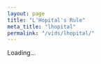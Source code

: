```yaml
---
layout: page
title: "L'Hopital's Rule"
meta_title: "lhopital"
permalink: "/vids/lhopital/"
---
```



<html>
<head>
<script>

function setCookie(cname,cvalue,exdays) {
    var d = new Date();
    d.setTime(d.getTime() + (exdays*24*60*60*1000));
    var expires = "expires=" + d.toGMTString();
    document.cookie = cname + "=" + cvalue + ";" + expires + ";path=/";
}

function getCookie(cname) {
    var name = cname + "=";
    var decodedCookie = decodeURIComponent(document.cookie);
    var ca = decodedCookie.split(';');
    for(var i = 0; i < ca.length; i++) {
        var c = ca[i];
        while (c.charAt(0) == ' ') {
            c = c.substring(1);
        }
        if (c.indexOf(name) == 0) {
            return c.substring(name.length, c.length);
        }
    }
    return "";
}

function checkCookie() {
    var vidchoice=getCookie("lhopital");
    if (vidchoice==1){window.location.href = "https://ximera.osu.edu/calcvidstest/in/c/lhopital";}
    else if (vidchoice==2){window.location.href = "https://ximera.osu.edu/calcvidstest/in/o/lhopital";}
    else if (vidchoice==3){window.location.href = "https://ximera.osu.edu/calcvidstest/in/v/lhopital";}
    else if (vidchoice==4){window.location.href = "https://ximera.osu.edu/calcvidstest/nin/c/lhopital";}
    else if (vidchoice==5){window.location.href = "https://ximera.osu.edu/calcvidstest/nin/o/lhopital";}
    else if (vidchoice==6){window.location.href = "https://ximera.osu.edu/calcvidstest/nin/v/lhopital";}
    else {
      var forwardchoice=Math.random();
      if (forwardchoice <= (1/6) ){
        setCookie("lhopital", 1, 365);
        checkCookie();
        }
      else if (forwardchoice <= (2/6) ){
        setCookie("lhopital", 2, 365);
        checkCookie();
        }
      else if (forwardchoice <= (3/6) ){
        setCookie("lhopital", 3, 365);
        checkCookie();
        }
        else if (forwardchoice <= (4/6) ){
          setCookie("lhopital", 4, 365);
          checkCookie();
          }
          else if (forwardchoice <= (5/6) ){
            setCookie("lhopital", 5, 365);
            checkCookie();
            }
      else {
        setCookie("lhopital", 6, 365);
        checkCookie();
        }
      }
}



</script>
</head>
<body onload="checkCookie()">
Loading...
</body>
</html>
